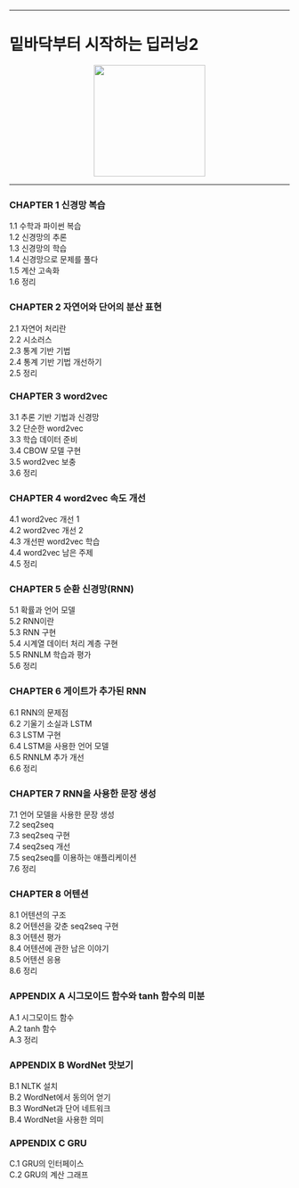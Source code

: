 ------------------------------------------------------------------------------------------------  
  
# 밑바닥부터 시작하는 딥러닝2  

<center><img src='https://user-images.githubusercontent.com/86215668/148975789-4b339556-6669-49f0-85e8-73804213515e.png' width=200/></center>   
  
  
------------------------------------------------------------------------------------------------  


   
### CHAPTER 1 신경망 복습   
   
1.1 수학과 파이썬 복습   
1.2 신경망의 추론   
1.3 신경망의 학습   
1.4 신경망으로 문제를 풀다   
1.5  계산 고속화   
1.6 정리   
   
   
### CHAPTER 2 자연어와 단어의 분산 표현   
   
2.1 자연어 처리란   
2.2 시소러스   
2.3 통계 기반 기법   
2.4 통계 기반 기법 개선하기   
2.5 정리   
   
   
### CHAPTER 3 word2vec   
   
3.1 추론 기반 기법과 신경망   
3.2 단순한 word2vec   
3.3 학습 데이터 준비   
3.4 CBOW 모델 구현   
3.5 word2vec 보충   
3.6 정리   
   
   
### CHAPTER 4 word2vec 속도 개선   
   
4.1 word2vec 개선 1   
4.2 word2vec 개선 2   
4.3 개선판 word2vec 학습   
4.4 word2vec 남은 주제   
4.5 정리   
   
   
### CHAPTER 5 순환 신경망(RNN)   
   
5.1 확률과 언어 모델   
5.2 RNN이란   
5.3 RNN 구현   
5.4 시계열 데이터 처리 계층 구현   
5.5 RNNLM 학습과 평가   
5.6 정리   
   
   
### CHAPTER 6 게이트가 추가된 RNN   
   
6.1 RNN의 문제점   
6.2 기울기 소실과 LSTM   
6.3 LSTM 구현   
6.4 LSTM을 사용한 언어 모델   
6.5 RNNLM 추가 개선   
6.6 정리   
   
   
### CHAPTER 7 RNN을 사용한 문장 생성   
   
7.1 언어 모델을 사용한 문장 생성   
7.2 seq2seq   
7.3 seq2seq 구현   
7.4 seq2seq 개선   
7.5 seq2seq를 이용하는 애플리케이션   
7.6 정리   
   
   
### CHAPTER 8 어텐션   
   
8.1 어텐션의 구조   
8.2 어텐션을 갖춘 seq2seq 구현   
8.3 어텐션 평가   
8.4 어텐션에 관한 남은 이야기   
8.5 어텐션 응용   
8.6 정리   
   
   
### APPENDIX A 시그모이드 함수와 tanh 함수의 미분   
   
A.1 시그모이드 함수   
A.2 tanh 함수   
A.3 정리   
   
   
### APPENDIX B WordNet 맛보기   
   
B.1 NLTK 설치   
B.2 WordNet에서 동의어 얻기   
B.3 WordNet과 단어 네트워크   
B.4 WordNet을 사용한 의미   
   
   
### APPENDIX C GRU   
   
C.1 GRU의 인터페이스   
C.2 GRU의 계산 그래프
   
